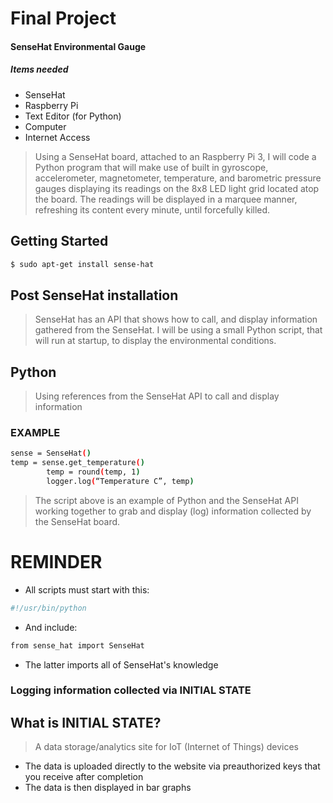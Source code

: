 # Final Project
#### SenseHat Environmental Gauge
##### Items needed
-	SenseHat
-	Raspberry Pi 
-	Text Editor (for Python)
-	Computer 
-	Internet Access

>Using a SenseHat board, attached to an Raspberry Pi 3,  I will code a Python program that will make use of built in gyroscope, accelerometer, magnetometer, temperature, and barometric pressure gauges displaying its readings on the 8x8 LED light grid located atop the board. The readings will be displayed in a marquee manner, refreshing its content every minute, until forcefully killed. 

## Getting Started
```sh
$ sudo apt-get install sense-hat
```

## Post SenseHat installation
>SenseHat has an API that shows how to call, and display information gathered from the SenseHat. 
I will be using a small Python script, that will run at startup, to display the environmental conditions. 

## Python 
>Using references from the SenseHat API to call and display information
### EXAMPLE 
```sh
sense = SenseHat()
temp = sense.get_temperature()
		temp = round(temp, 1)
		logger.log(“Temperature C”, temp)
```
>The script above is an example of Python and the SenseHat API working together to grab and display (log) 
information collected by the SenseHat board.

# REMINDER 
- All scripts must start with this:
```sh
#!/usr/bin/python
```
- And include:
```sh
from sense_hat import SenseHat 
```
- The latter imports all of SenseHat's knowledge 
### Logging information collected via INITIAL STATE

## What is INITIAL STATE?
>A data storage/analytics site for IoT (Internet of Things) devices
- The data is uploaded directly to the website via preauthorized keys that you receive after completion
- The data is then displayed in bar graphs
